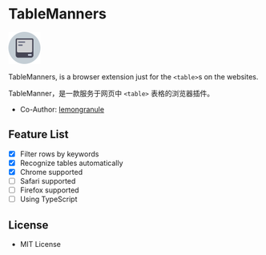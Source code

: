 # TableManners

<img src="https://raw.githubusercontent.com/kingcos/TableManners/main/images/tablemanners-128.png" width=64px>

TableManners, is a browser extension just for the `<table>`s on the websites.

TableManner，是一款服务于网页中 `<table>` 表格的浏览器插件。

- Co-Author: [lemongranule](https://github.com/lemongranule)

## Feature List

- [x] Filter rows by keywords
- [x] Recognize tables automatically
- [x] Chrome supported
- [ ] Safari supported
- [ ] Firefox supported
- [ ] Using TypeScript

## License

- MIT License
